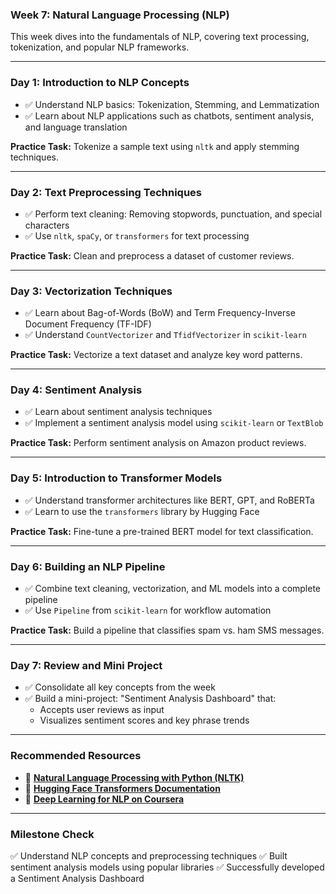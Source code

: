 ### **Week 7: Natural Language Processing (NLP)**

This week dives into the fundamentals of NLP, covering text processing, tokenization, and popular NLP frameworks.

* * *

### **Day 1: Introduction to NLP Concepts**

- ✅ Understand NLP basics: Tokenization, Stemming, and Lemmatization
- ✅ Learn about NLP applications such as chatbots, sentiment analysis, and language translation

**Practice Task:** Tokenize a sample text using `nltk` and apply stemming techniques.

* * *

### **Day 2: Text Preprocessing Techniques**

- ✅ Perform text cleaning: Removing stopwords, punctuation, and special characters
- ✅ Use `nltk`, `spaCy`, or `transformers` for text processing

**Practice Task:** Clean and preprocess a dataset of customer reviews.

* * *

### **Day 3: Vectorization Techniques**

- ✅ Learn about Bag-of-Words (BoW) and Term Frequency-Inverse Document Frequency (TF-IDF)
- ✅ Understand `CountVectorizer` and `TfidfVectorizer` in `scikit-learn`

**Practice Task:** Vectorize a text dataset and analyze key word patterns.

* * *

### **Day 4: Sentiment Analysis**

- ✅ Learn about sentiment analysis techniques
- ✅ Implement a sentiment analysis model using `scikit-learn` or `TextBlob`

**Practice Task:** Perform sentiment analysis on Amazon product reviews.

* * *

### **Day 5: Introduction to Transformer Models**

- ✅ Understand transformer architectures like BERT, GPT, and RoBERTa
- ✅ Learn to use the `transformers` library by Hugging Face

**Practice Task:** Fine-tune a pre-trained BERT model for text classification.

* * *

### **Day 6: Building an NLP Pipeline**

- ✅ Combine text cleaning, vectorization, and ML models into a complete pipeline
- ✅ Use `Pipeline` from `scikit-learn` for workflow automation

**Practice Task:** Build a pipeline that classifies spam vs. ham SMS messages.

* * *

### **Day 7: Review and Mini Project**

- ✅ Consolidate all key concepts from the week
- ✅ Build a mini-project: "Sentiment Analysis Dashboard" that:
    - Accepts user reviews as input
    - Visualizes sentiment scores and key phrase trends

* * *

### **Recommended Resources**

- 📘 [**Natural Language Processing with Python (NLTK)**](https://www.nltk.org/book/)
- 📘 [**Hugging Face Transformers Documentation**](https://huggingface.co/docs/transformers/index)
- 📘 [**Deep Learning for NLP on Coursera**](https://www.coursera.org/specializations/nlp)

* * *

### **Milestone Check**

✅ Understand NLP concepts and preprocessing techniques ✅ Built sentiment analysis models using popular libraries ✅ Successfully developed a Sentiment Analysis Dashboard
